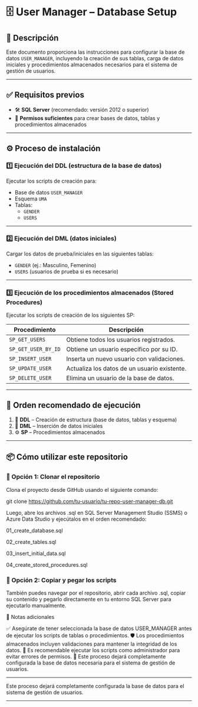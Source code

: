 # 🗄️ User Manager – Database Setup

## 📄 Descripción

Este documento proporciona las instrucciones para configurar la base de datos `USER_MANAGER`, incluyendo la creación de sus tablas, carga de datos iniciales y procedimientos almacenados necesarios para el sistema de gestión de usuarios.

---

## ✅ Requisitos previos

- 🛠️ **SQL Server** (recomendado: versión 2012 o superior)
- 🔐 **Permisos suficientes** para crear bases de datos, tablas y procedimientos almacenados

---

## ⚙️ Proceso de instalación

### 1️⃣ Ejecución del DDL (estructura de la base de datos)

Ejecutar los scripts de creación para:

- Base de datos `USER_MANAGER`
- Esquema `UMA`
- Tablas:
  - `GENDER`
  - `USERS`

---

### 2️⃣ Ejecución del DML (datos iniciales)

Cargar los datos de prueba/iniciales en las siguientes tablas:

- `GENDER` (ej.: Masculino, Femenino)
- `USERS` (usuarios de prueba si es necesario)

---

### 3️⃣ Ejecución de los procedimientos almacenados (Stored Procedures)

Ejecutar los scripts de creación de los siguientes SP:

| Procedimiento         | Descripción                                           |
|-----------------------|-------------------------------------------------------|
| `SP_GET_USERS`        | Obtiene todos los usuarios registrados.               |
| `SP_GET_USER_BY_ID`   | Obtiene un usuario específico por su ID.              |
| `SP_INSERT_USER`      | Inserta un nuevo usuario con validaciones.            |
| `SP_UPDATE_USER`      | Actualiza los datos de un usuario existente.          |
| `SP_DELETE_USER`      | Elimina un usuario de la base de datos.               |

---

## 🧭 Orden recomendado de ejecución

1. 🧱 **DDL** – Creación de estructura (base de datos, tablas y esquema)
2. 🧾 **DML** – Inserción de datos iniciales
3. ⚙️ **SP** – Procedimientos almacenados

---

## 📦 Cómo utilizar este repositorio

### 🔁 Opción 1: Clonar el repositorio

Clona el proyecto desde GitHub usando el siguiente comando:

git clone https://github.com/tu-usuario/tu-repo-user-manager-db.git

Luego, abre los archivos .sql en SQL Server Management Studio (SSMS) o Azure Data Studio y ejecútalos en el orden recomendado:

01_create_database.sql

02_create_tables.sql

03_insert_initial_data.sql

04_create_stored_procedures.sql

### 📝 Opción 2: Copiar y pegar los scripts
También puedes navegar por el repositorio, abrir cada archivo .sql, copiar su contenido y pegarlo directamente en tu entorno SQL Server para ejecutarlo manualmente.

📌 Notas adicionales

✅ Asegúrate de tener seleccionada la base de datos USER_MANAGER antes de ejecutar los scripts de tablas o procedimientos.
🛡️ Los procedimientos almacenados incluyen validaciones para mantener la integridad de los datos.
🔐 Es recomendable ejecutar los scripts como administrador para evitar errores de permisos.
🧰 Este proceso dejará completamente configurada la base de datos necesaria para el sistema de gestión de usuarios.


---

Este proceso dejará completamente configurada la base de datos para el sistema de gestión de usuarios.

---
